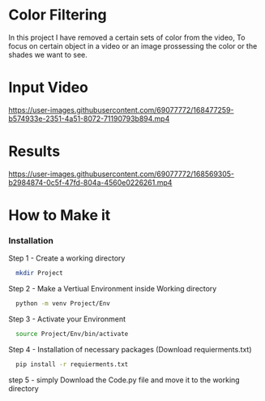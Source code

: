 
# Color Filtering 

In this project I have removed a certain sets of color from the video, To focus on 
certain object in a video or an image prossessing the color or the shades we want
to see.


# Input Video 
https://user-images.githubusercontent.com/69077772/168477259-b574933e-2351-4a51-8072-71190793b894.mp4

# Results

   

https://user-images.githubusercontent.com/69077772/168569305-b2984874-0c5f-47fd-804a-4560e0226261.mp4









# How to Make it 
### Installation

Step 1  - Create a working directory 

```bash
  mkdir Project
```
Step 2 - Make a Vertiual Environment inside Working directory

```bash
  python -m venv Project/Env
```
Step 3 - Activate your Environment

```bash
  source Project/Env/bin/activate
```

Step 4 - Installation of necessary packages (Download requierments.txt)


```bash
  pip install -r requierments.txt
```

step 5 - simply Download the Code.py file and move it to the working directory
